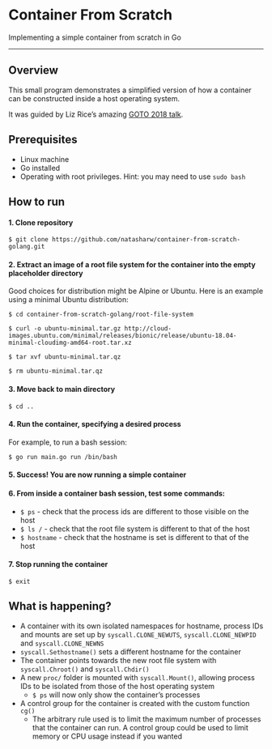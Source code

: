 # Container From Scratch
Implementing a simple container from scratch in Go


---

## Overview
This small program demonstrates a simplified version of how a container can be constructed inside a host operating system.

It was guided by Liz Rice’s amazing [GOTO 2018 talk](https://www.youtube.com/watch?v=8fi7uSYlOdc).


## Prerequisites
* Linux machine
* Go installed
* Operating with root privileges. Hint: you may need to use `sudo bash`


## How to run
#### 1. Clone repository
```
$ git clone https://github.com/natasharw/container-from-scratch-golang.git
```
#### 2. Extract an image of a root file system for the container into the empty placeholder directory
Good choices for distribution might be Alpine or Ubuntu. Here is an example using a minimal Ubuntu distribution:
```
$ cd container-from-scratch-golang/root-file-system
```
```
$ curl -o ubuntu-minimal.tar.gz http://cloud-images.ubuntu.com/minimal/releases/bionic/release/ubuntu-18.04-minimal-cloudimg-amd64-root.tar.xz
```
```
$ tar xvf ubuntu-minimal.tar.qz
```
```
$ rm ubuntu-minimal.tar.qz
```
#### 3. Move back to main directory
```
$ cd ..
```
#### 4. Run the container, specifying a desired process
For example, to run a bash session:
```
$ go run main.go run /bin/bash
```
#### 5. Success! You are now running a simple container

#### 6. From inside a container bash session, test some commands:
  - `$ ps` - check that the process ids are different to those visible on the host
  - `$ ls /` - check that the root file system is different to that of the host
  - `$ hostname` - check that the hostname is set is different to that of the host
  
#### 7. Stop running the container
```
$ exit
```

## What is happening?

* A container with its own isolated namespaces for hostname, process IDs and mounts are set up by `syscall.CLONE_NEWUTS`, `syscall.CLONE_NEWPID` and `syscall.CLONE_NEWNS`
* `syscall.Sethostname()` sets a different hostname for the container
* The container points towards the new root file system with `syscall.Chroot()` and `syscall.Chdir()`
* A new `proc/` folder is mounted with `syscall.Mount()`, allowing process IDs to be isolated from those of the host operating system
  * `$ ps` will now only show the container’s processes
* A control group for the container is created with the custom function `cg()`
  * The arbitrary rule used is to limit the maximum number of processes that the container can run. A control group could be used to limit memory or CPU usage instead if you wanted
